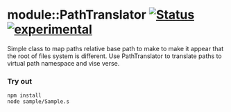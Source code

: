 
# module::PathTranslator [![Status](https://github.com/Wandalen/wPathTranslator/workflows/Publish/badge.svg)](https://github.com/Wandalen/wPathTranslator/actions?query=workflow%3APublish) [![experimental](https://img.shields.io/badge/stability-experimental-orange.svg)](https://github.com/emersion/stability-badges#experimental)

Simple class to map paths relative base path to make to make it appear that the root of files system is different.  Use PathTranslator to translate paths to virtual path namespace and vise verse.

### Try out
```
npm install
node sample/Sample.s
```



























































